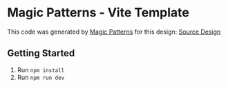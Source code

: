 # Magic Patterns - Vite Template

This code was generated by [Magic Patterns](https://magicpatterns.com) for this design: [Source Design](https://magicpatterns.com/c/kdi2r7iyh7vlba1ddsdqjy)

## Getting Started

1. Run `npm install`
2. Run `npm run dev`
